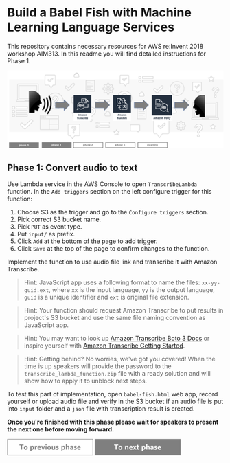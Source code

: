 Build a Babel Fish with Machine Learning Language Services
=========================================

This repository contains necessary resources for AWS re:Invent 2018 workshop AIM313. In this readme you will find detailed instructions for Phase 1.

<img src="../../img/flow1.png" />


Phase 1: Convert audio to text
-----

Use Lambda service in the AWS Console to open `TranscribeLambda` function. In the `Add triggers` section on the left configure trigger for this function:

1. Choose S3 as the trigger and go to the `Configure triggers` section.
1. Pick correct S3 bucket name.
1. Pick `PUT` as event type.
1. Put `input/` as prefix.
1. Click `Add` at the bottom of the page to add trigger.
1. Click `Save` at the top of the page to confirm changes to the function.

Implement the function to use audio file link and transcribe it with Amazon Transcribe.

> Hint: JavaScript app uses a following format to name the files: `xx-yy-guid.ext`, where `xx` is the input language, `yy` is the output language, `guid` is a unique identifier and `ext` is original file extension.

> Hint: Your function should request Amazon Transcribe to put results in project's S3 bucket and use the same file naming convention as JavaScript app.

> Hint: You may want to look up [Amazon Transcribe Boto 3 Docs](https://boto3.amazonaws.com/v1/documentation/api/latest/reference/services/transcribe.html) or inspire yourself with [Amazon Transcribe Getting Started](https://docs.aws.amazon.com/transcribe/latest/dg/getting-started-python.html).

> Hint: Getting behind? No worries, we've got you covered! When the time is up speakers will provide the password to the `transcribe_lambda_function.zip` file with a ready solution and will show how to apply it to unblock next steps.

To test this part of implementation, open `babel-fish.html` web app, record yourself or upload audio file and verify in the S3 bucket if an audio file is put into `input` folder and a `json` file with transcription result is created.

**Once you're finished with this phase please wait for speakers to present the next one before moving forward.**


<a href="../phase0/README.md"><img src="../../img/button-previous.png" width="200"></a>
<a href="../phase2/README.md"><img src="../../img/button-next.png" width="200"></a>
